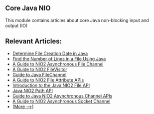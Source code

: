 ## Core Java NIO

This module contains articles about core Java non-blocking input and output (IO)

## Relevant Articles:

- [Determine File Creation Date in Java](https://www.surya.com/java-file-creation-date)
- [Find the Number of Lines in a File Using Java](https://www.surya.com/java-file-number-of-lines)
- [A Guide to NIO2 Asynchronous File Channel](https://www.surya.com/java-nio2-async-file-channel)
- [A Guide to NIO2 FileVisitor](https://www.surya.com/java-nio2-file-visitor)
- [Guide to Java FileChannel](https://www.surya.com/java-filechannel)
- [A Guide to NIO2 File Attribute APIs](https://www.surya.com/java-nio2-file-attribute)
- [Introduction to the Java NIO2 File API](https://www.surya.com/java-nio-2-file-api)
- [Java NIO2 Path API](https://www.surya.com/java-nio-2-path)
- [Guide to Java NIO2 Asynchronous Channel APIs](https://www.surya.com/java-nio-2-async-channels)
- [A Guide to NIO2 Asynchronous Socket Channel](https://www.surya.com/java-nio2-async-socket-channel)
- [[More -->]](/core-java-modules/core-java-nio-2)
